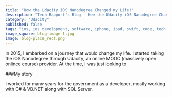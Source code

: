 ```yaml
---
title: "How the Udacity iOS Nanodegree Changed my Life!"
description: "Tech Rapport's Blog - How the Udacity iOS Nanodegree Changed my Life"
category: "Udacity"
published: false
tags: "ios, ios development, software, iphone, ipad, swift, code, tech rapport, techrapport, swift, extensions, xcode, swift 2.0, Udacity, Nanodegree"
image_square: blog-image-1.jpg
image: blog-place_rect.png
---
```


In 2015, I embarked on a journey that would change my life.  I started taking the iOS Nanodegree through Udacity, an online MOOC (massively open onlince course) provider.  At the time, I was just looking to 

###My story

I worked for many years for the government as a developer, mostly working with C# & VB.NET along with SQL Server.

